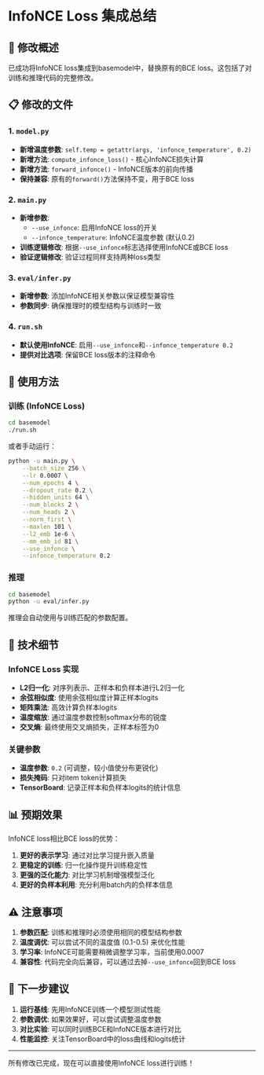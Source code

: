 # InfoNCE Loss 集成总结

## 🎯 修改概述

已成功将InfoNCE loss集成到basemodel中，替换原有的BCE loss。这包括了对训练和推理代码的完整修改。

## 📋 修改的文件

### 1. `model.py`
- **新增温度参数**: `self.temp = getattr(args, 'infonce_temperature', 0.2)`
- **新增方法**: `compute_infonce_loss()` - 核心InfoNCE损失计算
- **新增方法**: `forward_infonce()` - InfoNCE版本的前向传播
- **保持兼容**: 原有的`forward()`方法保持不变，用于BCE loss

### 2. `main.py`
- **新增参数**: 
  - `--use_infonce`: 启用InfoNCE loss的开关
  - `--infonce_temperature`: InfoNCE温度参数 (默认0.2)
- **训练逻辑修改**: 根据`--use_infonce`标志选择使用InfoNCE或BCE loss
- **验证逻辑修改**: 验证过程同样支持两种loss类型

### 3. `eval/infer.py`
- **新增参数**: 添加InfoNCE相关参数以保证模型兼容性
- **参数同步**: 确保推理时的模型结构与训练时一致

### 4. `run.sh`
- **默认使用InfoNCE**: 启用`--use_infonce`和`--infonce_temperature 0.2`
- **提供对比选项**: 保留BCE loss版本的注释命令

## 🚀 使用方法

### 训练 (InfoNCE Loss)
```bash
cd basemodel
./run.sh
```

或者手动运行：
```bash
python -u main.py \
    --batch_size 256 \
    --lr 0.0007 \
    --num_epochs 4 \
    --dropout_rate 0.2 \
    --hidden_units 64 \
    --num_blocks 2 \
    --num_heads 2 \
    --norm_first \
    --maxlen 101 \
    --l2_emb 1e-6 \
    --mm_emb_id 81 \
    --use_infonce \
    --infonce_temperature 0.2
```

### 推理
```bash
cd basemodel
python -u eval/infer.py
```

推理会自动使用与训练匹配的参数配置。

## 🔧 技术细节

### InfoNCE Loss 实现
- **L2归一化**: 对序列表示、正样本和负样本进行L2归一化
- **余弦相似度**: 使用余弦相似度计算正样本logits
- **矩阵乘法**: 高效计算负样本logits
- **温度缩放**: 通过温度参数控制softmax分布的锐度
- **交叉熵**: 最终使用交叉熵损失，正样本标签为0

### 关键参数
- **温度参数**: `0.2` (可调整，较小值使分布更锐化)
- **损失掩码**: 只对item token计算损失
- **TensorBoard**: 记录正样本和负样本logits的统计信息

## 📊 预期效果

InfoNCE loss相比BCE loss的优势：
1. **更好的表示学习**: 通过对比学习提升嵌入质量
2. **更稳定的训练**: 归一化操作提升训练稳定性
3. **更强的泛化能力**: 对比学习机制增强模型泛化
4. **更好的负样本利用**: 充分利用batch内的负样本信息

## ⚠️ 注意事项

1. **参数匹配**: 训练和推理时必须使用相同的模型结构参数
2. **温度调优**: 可以尝试不同的温度值 (0.1-0.5) 来优化性能
3. **学习率**: InfoNCE可能需要稍微调整学习率，当前使用0.0007
4. **兼容性**: 代码完全向后兼容，可以通过去掉`--use_infonce`回到BCE loss

## 🎯 下一步建议

1. **运行基线**: 先用InfoNCE训练一个模型测试性能
2. **参数调优**: 如果效果好，可以尝试调整温度参数
3. **对比实验**: 可以同时训练BCE和InfoNCE版本进行对比
4. **性能监控**: 关注TensorBoard中的loss曲线和logits统计

---

所有修改已完成，现在可以直接使用InfoNCE loss进行训练！
